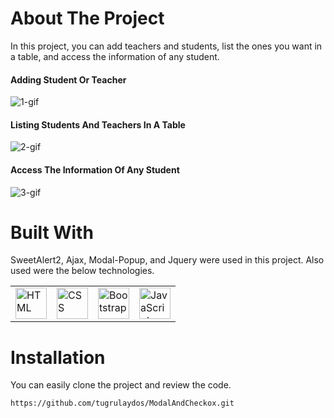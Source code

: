 # About The Project
In this project, you can add teachers and students, list the ones you want in a table, and access the information of any student.
#### Adding Student Or Teacher
![1-gif](https://github.com/tugrulaydos/ModalAndCheckox/assets/62428662/99e5f532-770c-44b6-8456-c14e15780535)

#### Listing Students And Teachers In A Table
![2-gif](https://github.com/tugrulaydos/ModalAndCheckox/assets/62428662/9da07448-1708-46b4-8eab-029c7e34907e)

#### Access The Information Of Any Student
![3-gif](https://github.com/tugrulaydos/ModalAndCheckox/assets/62428662/00c0b6da-f049-411e-a41f-553de17eff8a)


# Built With
SweetAlert2, Ajax, Modal-Popup, and Jquery were used in this project. Also used were the below technologies.

<table>
	<tr>
		<td><img width="50" src="https://user-images.githubusercontent.com/25181517/192158954-f88b5814-d510-4564-b285-dff7d6400dad.png" alt="HTML" title="HTML"/></td>
		<td><img width="50" src="https://user-images.githubusercontent.com/25181517/183898674-75a4a1b1-f960-4ea9-abcb-637170a00a75.png" alt="CSS" title="CSS"/></td>
		<td><img width="50" src="https://user-images.githubusercontent.com/25181517/183898054-b3d693d4-dafb-4808-a509-bab54cf5de34.png" alt="Bootstrap" title="Bootstrap"/></td>
		<td><img width="50" src="https://user-images.githubusercontent.com/25181517/117447155-6a868a00-af3d-11eb-9cfe-245df15c9f3f.png" alt="JavaScript" title="JavaScript"/></td>
	</tr>
</table>

# Installation
You can easily clone the project and review the code. 


```
https://github.com/tugrulaydos/ModalAndCheckox.git
```




